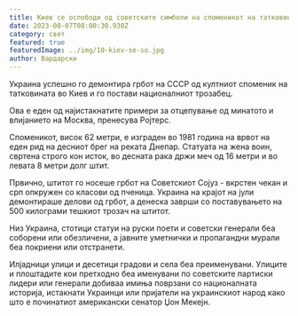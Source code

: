 ```yaml
---
title: Киев се ослободи од советските симболи на споменикот на татковината
date: 2023-08-07T08:00:30.930Z
category: свет
featured: true
featuredImage: ../img/10-kiev-se-so.jpg
author: Вардарски
---
```

Украина успешно го демонтира грбот на СССР од култниот споменик на татковината во Киев и го постави националниот трозабец.

Ова е еден од најистакнатите примери за отцепување од минатото и влијанието на Москва, пренесува Ројтерс.

Споменикот, висок 62 метри, е изграден во 1981 година на врвот на еден рид на десниот брег на реката Днепар. Статуата на жена воин, свртена строго кон исток, во десната рака држи меч од 16 метри и во левата 8 метри долг штит.

Првично, штитот го носеше грбот на Советскиот Сојуз - вкрстен чекан и срп опкружен со класови од пченица. Украина на крајот на јули демонтираше делови од грбот, а денеска заврши со поставувањето на 500 килограми тешкиот трозач на штитот.

Низ Украина, стотици статуи на руски поети и советски генерали беа соборени или обезличени, а јавните уметнички и пропагандни мурали беа покриени или отстранети.

Илјадници улици и десетици градови и села беа преименувани. Улиците и плоштадите кои претходно беа именувани по советските партиски лидери или генерали добиваа имиња поврзани со националната историја, истакнати Украинци или пријатели на украинскиот народ како што е починатиот американски сенатор Џон Мекејн.